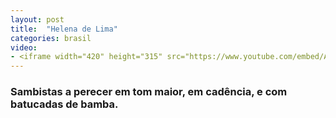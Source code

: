 ```yaml
---
layout: post
title:  "Helena de Lima"
categories: brasil
video: 
- <iframe width="420" height="315" src="https://www.youtube.com/embed/AeNoEL7kW8k" frameborder="0" allowfullscreen></iframe>
---
```


### Sambistas a perecer em tom maior, em cadência, e com batucadas de bamba.